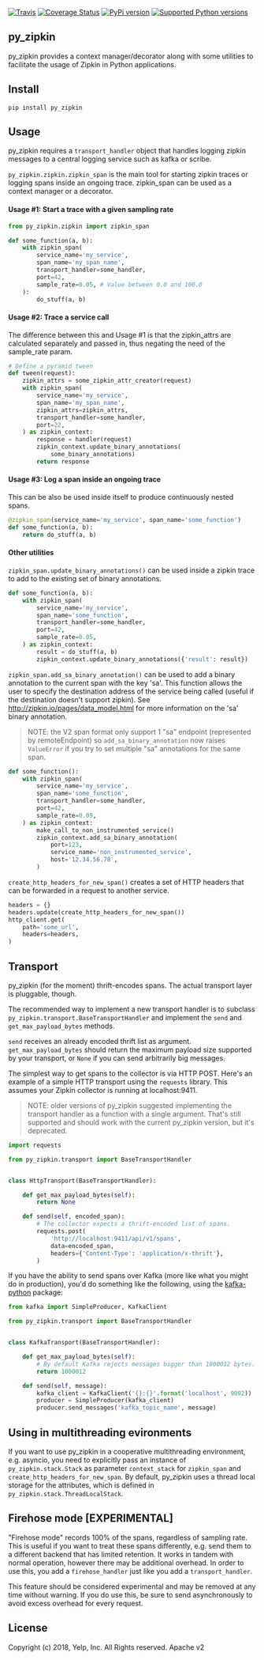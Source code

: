 [![Travis](https://img.shields.io/travis/Yelp/py_zipkin.svg)](https://travis-ci.org/Yelp/py_zipkin?branch=master)
[![Coverage Status](https://img.shields.io/coveralls/Yelp/py_zipkin.svg)](https://coveralls.io/r/Yelp/py_zipkin)
[![PyPi version](https://img.shields.io/pypi/v/py_zipkin.svg)](https://pypi.python.org/pypi/py_zipkin/)
[![Supported Python versions](https://img.shields.io/pypi/pyversions/py_zipkin.svg)](https://pypi.python.org/pypi/py_zipkin/)

py_zipkin
---------

py_zipkin provides a context manager/decorator along with some utilities to
facilitate the usage of Zipkin in Python applications.

Install
-------

```
pip install py_zipkin
```

Usage
-----

py_zipkin requires a `transport_handler` object that handles logging zipkin
messages to a central logging service such as kafka or scribe.

`py_zipkin.zipkin.zipkin_span` is the main tool for starting zipkin traces or
logging spans inside an ongoing trace. zipkin_span can be used as a context
manager or a decorator.

#### Usage #1: Start a trace with a given sampling rate

```python
from py_zipkin.zipkin import zipkin_span

def some_function(a, b):
    with zipkin_span(
        service_name='my_service',
        span_name='my_span_name',
        transport_handler=some_handler,
        port=42,
        sample_rate=0.05, # Value between 0.0 and 100.0
    ):
        do_stuff(a, b)
```

#### Usage #2: Trace a service call

The difference between this and Usage #1 is that the zipkin_attrs are calculated
separately and passed in, thus negating the need of the sample_rate param.

```python
# Define a pyramid tween
def tween(request):
    zipkin_attrs = some_zipkin_attr_creator(request)
    with zipkin_span(
        service_name='my_service',
        span_name='my_span_name',
        zipkin_attrs=zipkin_attrs,
        transport_handler=some_handler,
        port=22,
    ) as zipkin_context:
        response = handler(request)
        zipkin_context.update_binary_annotations(
            some_binary_annotations)
        return response
```

#### Usage #3: Log a span inside an ongoing trace

This can be also be used inside itself to produce continuously nested spans.

```python
@zipkin_span(service_name='my_service', span_name='some_function')
def some_function(a, b):
    return do_stuff(a, b)
```

#### Other utilities

`zipkin_span.update_binary_annotations()` can be used inside a zipkin trace
to add to the existing set of binary annotations.

```python
def some_function(a, b):
    with zipkin_span(
        service_name='my_service',
        span_name='some_function',
        transport_handler=some_handler,
        port=42,
        sample_rate=0.05,
    ) as zipkin_context:
        result = do_stuff(a, b)
        zipkin_context.update_binary_annotations({'result': result})
```

`zipkin_span.add_sa_binary_annotation()` can be used to add a binary annotation
to the current span with the key 'sa'. This function allows the user to specify the
destination address of the service being called (useful if the destination doesn't
support zipkin). See http://zipkin.io/pages/data_model.html for more information on the
'sa' binary annotation.

> NOTE: the V2 span format only support 1 "sa" endpoint (represented by remoteEndpoint)
> so `add_sa_binary_annotation` now raises `ValueError` if you try to set multiple "sa"
> annotations for the same span.

```python
def some_function():
    with zipkin_span(
        service_name='my_service',
        span_name='some_function',
        transport_handler=some_handler,
        port=42,
        sample_rate=0.05,
    ) as zipkin_context:
        make_call_to_non_instrumented_service()
        zipkin_context.add_sa_binary_annotation(
            port=123,
            service_name='non_instrumented_service',
            host='12.34.56.78',
        )
```

`create_http_headers_for_new_span()` creates a set of HTTP headers that can be forwarded
in a request to another service.

```python
headers = {}
headers.update(create_http_headers_for_new_span())
http_client.get(
    path='some_url',
    headers=headers,
)
```

Transport
---------

py_zipkin (for the moment) thrift-encodes spans. The actual transport layer is
pluggable, though.

The recommended way to implement a new transport handler is to subclass
`py_zipkin.transport.BaseTransportHandler` and implement the `send` and 
`get_max_payload_bytes` methods.

`send` receives an already encoded thrift list as argument.
`get_max_payload_bytes` should return the maximum payload size supported by your
transport, or `None` if you can send arbitrarily big messages.

The simplest way to get spans to the collector is via HTTP POST. Here's an
example of a simple HTTP transport using the `requests` library. This assumes
your Zipkin collector is running at localhost:9411.

> NOTE: older versions of py_zipkin suggested implementing the transport handler
> as a function with a single argument. That's still supported and should work
> with the current py_zipkin version, but it's deprecated. 

```python
import requests

from py_zipkin.transport import BaseTransportHandler


class HttpTransport(BaseTransportHandler):

    def get_max_payload_bytes(self):
        return None

    def send(self, encoded_span):
        # The collector expects a thrift-encoded list of spans.
        requests.post(
            'http://localhost:9411/api/v1/spans',
            data=encoded_span,
            headers={'Content-Type': 'application/x-thrift'},
        )
```

If you have the ability to send spans over Kafka (more like what you might do
in production), you'd do something like the following, using the
[kafka-python](https://pypi.python.org/pypi/kafka-python) package:

```python
from kafka import SimpleProducer, KafkaClient

from py_zipkin.transport import BaseTransportHandler


class KafkaTransport(BaseTransportHandler):

    def get_max_payload_bytes(self):
        # By default Kafka rejects messages bigger than 1000012 bytes.
        return 1000012

    def send(self, message):
        kafka_client = KafkaClient('{}:{}'.format('localhost', 9092))
        producer = SimpleProducer(kafka_client)
        producer.send_messages('kafka_topic_name', message)
```

Using in multithreading evironments
-----------------------------------

If you want to use py_zipkin in a cooperative multithreading environment,
e.g. asyncio, you need to explicitly pass an instance of `py_zipkin.stack.Stack`
as parameter `context_stack` for `zipkin_span` and `create_http_headers_for_new_span`.
By default, py_zipkin uses a thread local storage for the attributes, which is
defined in `py_zipkin.stack.ThreadLocalStack`.


Firehose mode [EXPERIMENTAL]
----------------------------

"Firehose mode" records 100% of the spans, regardless of
sampling rate. This is useful if you want to treat these spans
differently, e.g. send them to a different backend that has limited
retention. It works in tandem with normal operation, however there may
be additional overhead. In order to use this, you add a
`firehose_handler` just like you add a `transport_handler`.

This feature should be considered experimental and may be removed at
any time without warning. If you do use this, be sure to send
asynchronously to avoid excess overhead for every request.


License
-------

Copyright (c) 2018, Yelp, Inc. All Rights reserved. Apache v2
